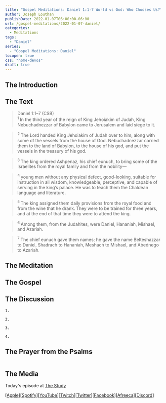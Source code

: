 ```yaml
---
title: "Gospel Meditations: Daniel 1:1-7 World vs God: Who Chooses Us?"
author: Joseph Louthan
publishDate: 2022-01-07T06:00:00-06:00
url: /gospel-meditations/2022-01-07-daniel/
categories:
  - Meditations
tags:
  - "Daniel"
series:
  - "Gospel Meditations: Daniel"
tocopen: true
css: "home-devos"
draft: true
---
```

## The Introduction

<div style="page-break-after: always;"></div>

## The Text

>Daniel 1:1–7 (CSB)  
><sup> 1 </sup> In the third year of the reign of King Jehoiakim of Judah, King Nebuchadnezzar of Babylon came to Jerusalem and laid siege to it. 

><sup> 2 </sup> The Lord handed King Jehoiakim of Judah over to him, along with some of the vessels from the house of God. Nebuchadnezzar carried them to the land of Babylon, to the house of his god, and put the vessels in the treasury of his god. 

><sup> 3 </sup> The king ordered Ashpenaz, his chief eunuch, to bring some of the Israelites from the royal family and from the nobility—

><sup> 4 </sup> young men without any physical defect, good-looking, suitable for instruction in all wisdom, knowledgeable, perceptive, and capable of serving in the king’s palace. He was to teach them the Chaldean language and literature. 

><sup> 5 </sup> The king assigned them daily provisions from the royal food and from the wine that he drank. They were to be trained for three years, and at the end of that time they were to attend the king. 

><sup> 6 </sup> Among them, from the Judahites, were Daniel, Hananiah, Mishael, and Azariah. 

><sup> 7 </sup> The chief eunuch gave them names; he gave the name Belteshazzar to Daniel, Shadrach to Hananiah, Meshach to Mishael, and Abednego to Azariah.

<div style="page-break-after: always;"></div>

## The Meditation


## The Gospel


## The Discussion

```text
1. 
```

```text
2. 
```

```text
3. 
```

```text
4. 
```

## The Prayer from the Psalms

<div style='font-variant: small-caps;'>

</div>

```text

```

## The Media

Today's episode at [The Study](http://study.theologic.us/podcast/)

\[[Apple](https://podcasts.apple.com/us/podcast/the-study/id1557102127)\]\[[Spotify](https://open.spotify.com/show/0Xs5qsNvWePyRqcmtOTPkR)\]\[[YouTube](http://youtube.theologic.us)\]\[[Twitch](http://twitch.theologic.us)\]\[[Twitter](https://twitter.com/theologic_us)\]\[[Facebook](https://www.facebook.com/groups/462231051477464)\]\[[Afreeca](https://bj.afreecatv.com/theologicus)\]\[[Discord](http://discord.theologic.us)\]
